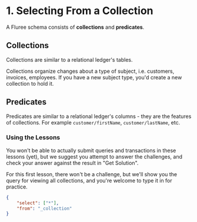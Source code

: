 # 1. Selecting From a Collection

A Fluree schema consists of **collections** and **predicates**.

## Collections

Collections are similar to a relational ledger's tables.

Collections organize changes about a type of subject, i.e. customers, invoices, employees. If you have a new subject type, you'd create a new collection to hold it.

## Predicates

Predicates are similar to a relational ledger's columns - they are the features of collections. For example `customer/firstName`, `customer/lastName`, etc.

<div class="challenge">
<h3>Using the Lessons</h3>
<p>
You won't be able to actually submit queries and transactions in these lessons (yet), but we suggest you attempt to answer the challenges, and check your answer against the result in "Get Solution".
</p>

<p>For this first lesson, there won't be a challenge, but we'll show you the query for viewing all collections, and you're welcome to type it in for practice.</p>

```json
{ 
    "select": ["*"],
    "from": "_collection"
}
```

</div>
